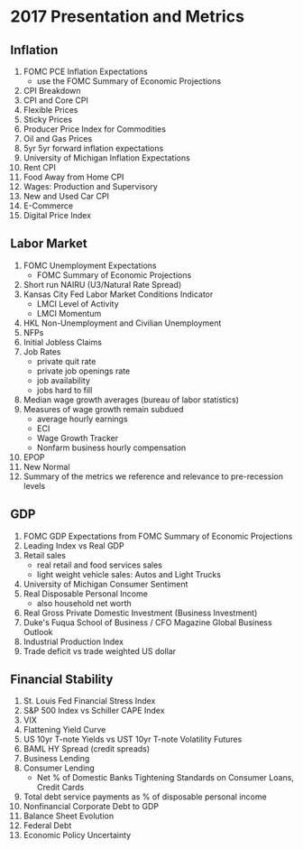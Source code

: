 # 2017 Presentation and Metrics

## Inflation
1. FOMC PCE Inflation Expectations
    * use the FOMC Summary of Economic Projections
2. CPI Breakdown
3. CPI and Core CPI
4. Flexible Prices
5. Sticky Prices
6. Producer Price Index for Commodities
7. Oil and Gas Prices
8. 5yr 5yr forward inflation expectations
9. University of Michigan Inflation Expectations
10. Rent CPI
11. Food Away from Home CPI
12. Wages: Production and Supervisory
13. New and Used Car CPI
14. E-Commerce
15. Digital Price Index

## Labor Market
1. FOMC Unemployment Expectations
    * FOMC Summary of Economic Projections
2. Short run NAIRU (U3/Natural Rate Spread)
3. Kansas City Fed Labor Market Conditions Indicator
    - LMCI Level of Activity
    - LMCI Momentum
4. HKL Non-Unemployment and Civilian Unemployment
5. NFPs
6. Initial Jobless Claims
7. Job Rates
    - private quit rate
    - private job openings rate
    - job availability
    - jobs hard to fill
8. Median wage growth averages (bureau of labor statistics)
9. Measures of wage growth remain subdued
    - average hourly earnings
    - ECI
    - Wage Growth Tracker
    - Nonfarm business hourly compensation
10. EPOP
11. New Normal
12. Summary of the metrics we reference and relevance to pre-recession levels

## GDP
1. FOMC GDP Expectations from FOMC Summary of Economic Projections
2. Leading Index vs Real GDP
3. Retail sales
    - real retail and food services sales
    - light weight vehicle sales: Autos and Light Trucks
4. University of Michigan Consumer Sentiment
5. Real Disposable Personal Income
    - also household net worth
6. Real Gross Private Domestic Investment (Business Investment)
7.  Duke's Fuqua School of Business / CFO Magazine Global Business Outlook
8. Industrial Production Index
9. Trade deficit vs trade weighted US dollar

## Financial Stability
1. St. Louis Fed Financial Stress Index
2. S&P 500 Index vs Schiller CAPE Index
3. VIX
4. Flattening Yield Curve
5. US 10yr T-note Yields vs UST 10yr T-note Volatility Futures
6. BAML HY Spread (credit spreads)
7. Business Lending
8. Consumer Lending 
    - Net % of Domestic Banks Tightening Standards on Consumer Loans, Credit Cards
9. Total debt service payments as % of disposable personal income
10. Nonfinancial Corporate Debt to GDP
11. Balance Sheet Evolution
12. Federal Debt
13. Economic Policy Uncertainty